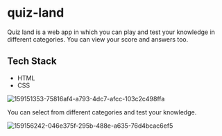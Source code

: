 # quiz-land

Quiz land is a web app in which you can play and test your knowledge in different categories. You can view your score and answers too.
## Tech Stack
- HTML
- CSS

![159151353-75816af4-a793-4dc7-afcc-103c2c498ffa](https://user-images.githubusercontent.com/52904509/159980267-599cd89b-99d0-45f6-a6a0-6add39ebaaa7.jpg)

You can select from different categories and test your knowledge.

![159156242-046e375f-295b-488e-a635-76d4bcac6ef5](https://user-images.githubusercontent.com/52904509/159980313-2bc157c4-cdf1-4399-83c2-f57fe2308715.jpg)
